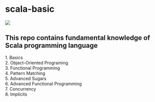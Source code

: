# scala-basic
<img src ="https://repository-images.githubusercontent.com/390005273/a33dc619-f7ec-43e9-8919-ccbd68786bd5"/>
<h2>This repo contains fundamental knowledge of Scala programming language</h2>
  1. Basics</br>
  2. Object-Oriented Programing</br>
  3. Functional Programming</br>
  4. Pattern Matching</br>
  5. Advanced Sugars</br>
  6. Advanced Functional Programming</br>
  7. Concurrency</br>
  8. Implicits</br>
